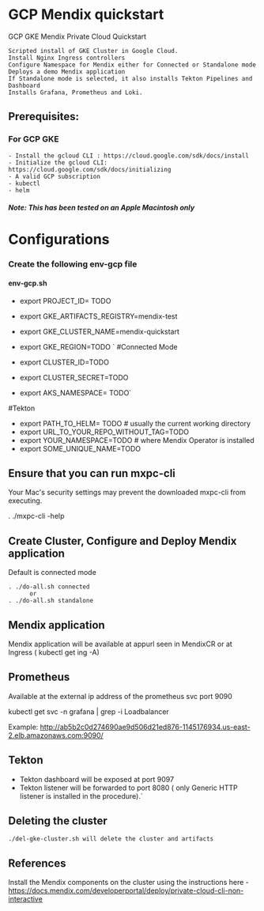 

# GCP Mendix quickstart
GCP GKE Mendix Private Cloud Quickstart

    Scripted install of GKE Cluster in Google Cloud.
    Install Nginx Ingress controllers
    Configure Namespace for Mendix either for Connected or Standalone mode
    Deploys a demo Mendix application
    If Standalone mode is selected, it also installs Tekton Pipelines and Dashboard
    Installs Grafana, Prometheus and Loki.


## Prerequisites:

### For GCP GKE
    - Install the gcloud CLI : https://cloud.google.com/sdk/docs/install
    - Initialize the gcloud CLI: https://cloud.google.com/sdk/docs/initializing
    - A valid GCP subscription
    - kubectl
    - helm

##### Note: This has been tested on an Apple Macintosh only

# Configurations

### Create the following env-gcp file
#### env-gcp.sh

  - export PROJECT_ID= TODO
  - export GKE_ARTIFACTS_REGISTRY=mendix-test
  - export GKE_CLUSTER_NAME=mendix-quickstart
  - export GKE_REGION=TODO
`
#Connected Mode
  
 - export CLUSTER_ID=TODO
 - export CLUSTER_SECRET=TODO
 - export AKS_NAMESPACE= TODO`

#Tekton

 - export PATH_TO_HELM= TODO # usually the current working directory
 - export URL_TO_YOUR_REPO_WITHOUT_TAG=TODO
 - export YOUR_NAMESPACE=TODO # where Mendix Operator is installed
 - export SOME_UNIQUE_NAME=TODO


## Ensure that you can run mxpc-cli
Your Mac's security settings may prevent the downloaded mxpc-cli from executing.

. ./mxpc-cli -help

## Create Cluster, Configure and Deploy Mendix application

Default is connected mode

    . ./do-all.sh connected
          or
    . ./do-all.sh standalone

## Mendix application
Mendix application will be available at appurl seen in MendixCR or at Ingress ( kubectl get ing -A)

## Prometheus
Available at the external ip address of the prometheus svc port 9090

kubectl get svc -n grafana | grep -i Loadbalancer

Example:
http://ab5b2c0d274690ae9d506d21ed876-1145176934.us-east-2.elb.amazonaws.com:9090/


## Tekton
  - Tekton dashboard will be exposed at port 9097
  - Tekton listener will be forwarded to port 8080 ( only Generic HTTP listener is installed in the procedure).`

## Deleting the cluster

`./del-gke-cluster.sh will delete the cluster and artifacts`

## References
Install the Mendix components on the cluster using the instructions here - https://docs.mendix.com/developerportal/deploy/private-cloud-cli-non-interactive
